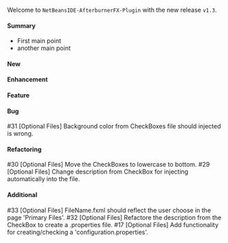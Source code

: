Welcome to `NetBeansIDE-AfterburnerFX-Plugin` with the new release `v1.3`.



#### Summary
* First main point
* another main point



#### New



#### Enhancement



#### Feature



#### Bug
#31 [Optional Files] Background color from CheckBoxes file should injected is wrong.



#### Refactoring
#30 [Optional Files] Move the CheckBoxes to lowercase to bottom.
#29 [Optional Files] Change description from CheckBox for injecting automatically into the file.



#### Additional



[//]: # (Issues which will be integrated in this release)
#33 [Optional Files] FileName.fxml should reflect the user choose in the page 'Primary Files'.
#32 [Optional Files] Refactore the description from the CheckBox to create a .properties file.
#17 [Optional Files] Add functionality for creating/checking a 'configuration.properties'.
